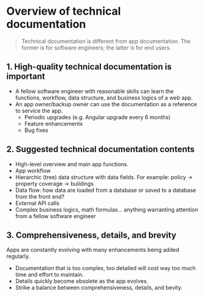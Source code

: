  # Overview of technical documentation

> Technical documentation is different from app documentation. The former is for software engineers; the latter is for end users.

## 1. High-quality technical documentation is important

- A fellow software engineer with reasonable skills can learn the functions, workflow, data structure, and business logics of a web app.
- An app owner/backup owner can use the documentation as a reference to service the app.
    - Periodic upgrades (e.g. Angular upgrade every 6 months)
    - Feature enhancements
    - Bug fixes

## 2. Suggested technical documentation contents

- High-level overview and main app functions.
- App workflow
- Hierarchic (tree) data structure with data fields. For example: policy &rarr; property coverage &rarr; buildings
- Data flow: how data are loaded from a database or saved to a database from the front end?
- External API calls
- Complex business logics, math formulas... anything warranting attention from a fellow software engineer

## 3. Comprehensiveness, details, and brevity

Apps are constantly evolving with many enhancements being added regularly.

- Documentation that is too complex, too detailed will cost way too much time and effort to maintain.
- Details quickly become obsolete as the app evolves.
- Strike a balance between comprehensiveness, details, and bevity.

